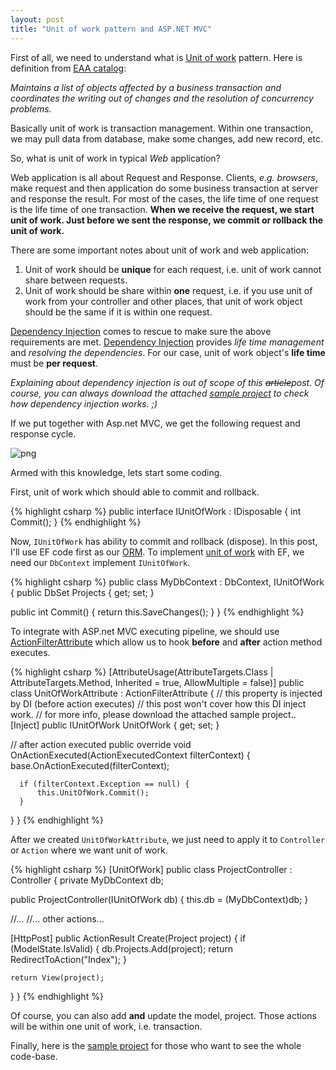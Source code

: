```yaml
---
layout: post
title: "Unit of work pattern and ASP.NET MVC"
---
```


First of all, we need to understand what is [Unit of work][uow] pattern. Here is definition from [EAA catalog][uow]:

_Maintains a list of objects affected by a business transaction and coordinates the writing out of changes and the resolution of concurrency problems._

Basically unit of work is transaction management. Within one transaction, we may pull data from database, make some changes, add new record, etc.

So, what is unit of work in typical _Web_ application?

Web application is all about Request and Response. Clients, _e.g. browsers_, make request and then application do some business transaction at server and response the result. For most of the cases, the life time of one request is the life time of one transaction. **When we receive the request, we start unit of work. Just before we sent the response, we commit or rollback the unit of work.**

There are some important notes about unit of work and web application:

1. Unit of work should be **unique** for each request, i.e. unit of work cannot share between requests.
2. Unit of work should be share within **one** request, i.e. if you use unit of work from your controller and other places, that unit of work object should be the same if it is within one request.

[Dependency Injection][di] comes to rescue to make sure the above requirements are met. [Dependency Injection][di] provides _life time management_ and _resolving the dependencies_. For our case, unit of work object's **life time** must be **per request**.

_Explaining about dependency injection is out of scope of this <s>article</s>post. Of course, you can always download the attached [sample project][zip] to check how dependency injection works. ;)_

If we put together with Asp.net MVC, we get the following request and response cycle.

![png](//i.imgur.com/GkLJM.png)

Armed with this knowledge, lets start some coding.

First, unit of work which should able to commit and rollback.

{% highlight csharp %}
public interface IUnitOfWork : IDisposable {
int Commit();
}
{% endhighlight %}

Now, <code class="inline">IUnitOfWork</code> has ability to commit and rollback (dispose). In this post, I'll use EF code first as our [ORM][]. To implement [unit of work][uow] with EF, we need our <code class="inline">DbContext</code> implement <code class="inline">IUnitOfWork</code>.

{% highlight csharp %}
public class MyDbContext : DbContext, IUnitOfWork {
public DbSet<Project> Projects { get; set; }

public int Commit() {
return this.SaveChanges();
}
}
{% endhighlight %}

To integrate with ASP.net MVC executing pipeline, we should use [ActionFilterAttribute][actionfilter] which allow us to hook **before** and **after** action method executes.

{% highlight csharp %}
[AttributeUsage(AttributeTargets.Class | AttributeTargets.Method, Inherited = true, AllowMultiple = false)]
public class UnitOfWorkAttribute : ActionFilterAttribute {
// this property is injected by DI (before action executes)
// this post won't cover how this DI inject work.
// for more info, please download the attached sample project..
[Inject]
public IUnitOfWork UnitOfWork { get; set; }

// after action executed
public override void OnActionExecuted(ActionExecutedContext filterContext) {
base.OnActionExecuted(filterContext);

      if (filterContext.Exception == null) {
          this.UnitOfWork.Commit();
      }

}
}
{% endhighlight %}

After we created <code class="inline">UnitOfWorkAttribute</code>, we just need to apply it to <code class="inline">Controller</code> or <code class="inline">Action</code> where we want unit of work.

{% highlight csharp %}
[UnitOfWork]
public class ProjectController : Controller {
private MyDbContext db;

public ProjectController(IUnitOfWork db) {
this.db = (MyDbContext)db;
}

//...
//... other actions...

[HttpPost]
public ActionResult Create(Project project) {
if (ModelState.IsValid) {
db.Projects.Add(project);
return RedirectToAction("Index");
}

    return View(project);

}
}
{% endhighlight %}

Of course, you can also add **and** update the model, project. Those actions will be within one unit of work, i.e. transaction.

Finally, here is the [sample project][zip] for those who want to see the whole code-base.

[di]: //martinfowler.com/articles/injection.html
[uow]: //martinfowler.com/eaaCatalog/unitOfWork.html
[orm]: //en.wikipedia.org/wiki/Object-relational_mapping
[zip]: https://github.com/downloads/jittuu/jittuu.github.com/UnitOfWorkPattern.zip
[actionfilter]: //msdn.microsoft.com/en-us/library/system.web.mvc.actionfilterattribute.aspx
